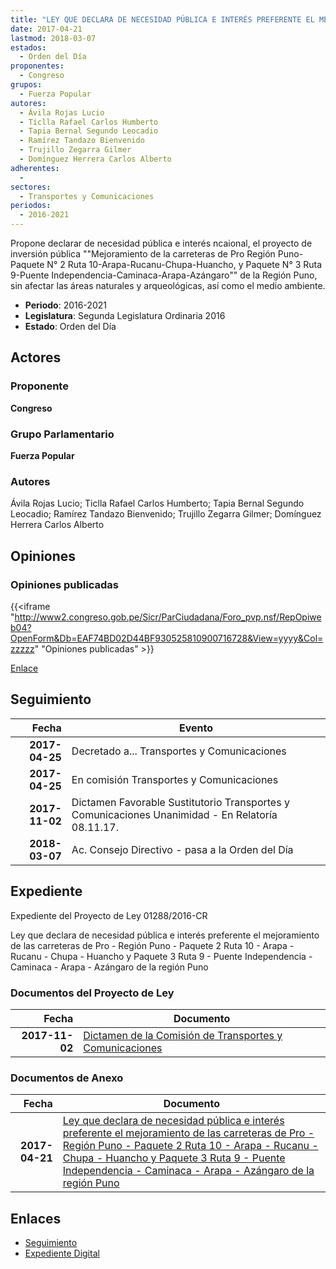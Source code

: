 ```yaml
---
title: "LEY QUE DECLARA DE NECESIDAD PÚBLICA E INTERÉS PREFERENTE EL MEJORAMIENTO DE LAS CARRETERAS DE PRO-REGIÓN PUNO-PAQUETE N° 2 RUTA 10-ARAPA-RUCANU-CHUPA-HUANCHO Y PAQUETE N° 3 RUTA 9-PUENTE INDEPENDENCIA-CAMINACA-ARAPA-AZÁNGARO DE LA REGIÓN PUNO"
date: 2017-04-21
lastmod: 2018-03-07
estados: 
  - Orden del Día
proponentes: 
  - Congreso
grupos: 
  - Fuerza Popular
autores: 
  - Ávila Rojas Lucio
  - Ticlla Rafael Carlos Humberto
  - Tapia Bernal Segundo Leocadio
  - Ramírez Tandazo Bienvenido
  - Trujillo Zegarra Gilmer
  - Domínguez Herrera Carlos Alberto
adherentes: 
  - 
sectores: 
  - Transportes y Comunicaciones
periodos: 
  - 2016-2021
---
```


Propone declarar de necesidad pública e interés ncaional, el proyecto de inversión pública ""Mejoramiento de la carreteras de Pro Región Puno-Paquete N° 2 Ruta 10-Arapa-Rucanu-Chupa-Huancho, y Paquete N° 3 Ruta 9-Puente Independencia-Caminaca-Arapa-Azángaro"" de la Región Puno, sin afectar las áreas naturales y arqueológicas, así como el medio ambiente.

- **Periodo**: 2016-2021
- **Legislatura**: Segunda Legislatura Ordinaria 2016
- **Estado**: Orden del Día

## Actores

### Proponente

**Congreso**

### Grupo Parlamentario

**Fuerza Popular**

### Autores

Ávila Rojas Lucio; Ticlla Rafael Carlos Humberto; Tapia Bernal Segundo Leocadio; Ramírez Tandazo Bienvenido; Trujillo Zegarra Gilmer; Domínguez Herrera Carlos Alberto


## Opiniones

### Opiniones publicadas

{{<iframe "http://www2.congreso.gob.pe/Sicr/ParCiudadana/Foro_pvp.nsf/RepOpiweb04?OpenForm&Db=EAF74BD02D44BF930525810900716728&View=yyyy&Col=zzzzz" "Opiniones publicadas" >}}

[Enlace](http://www2.congreso.gob.pe/Sicr/ParCiudadana/Foro_pvp.nsf/RepOpiweb04?OpenForm&Db=EAF74BD02D44BF930525810900716728&View=yyyy&Col=zzzzz)

## Seguimiento

| Fecha | Evento |
|------:|--------|
| **2017-04-25** | Decretado a... Transportes y Comunicaciones|
| **2017-04-25** | En comisión Transportes y Comunicaciones|
| **2017-11-02** | Dictamen Favorable Sustitutorio Transportes y Comunicaciones Unanimidad - En Relatoría 08.11.17.|
| **2018-03-07** | Ac. Consejo Directivo - pasa a la Orden del Día|


## Expediente

Expediente del Proyecto de Ley 01288/2016-CR

Ley que declara de necesidad pública e interés preferente el mejoramiento de las carreteras de Pro - Región Puno - Paquete 2 Ruta 10 - Arapa - Rucanu - Chupa - Huancho y Paquete 3 Ruta 9 - Puente Independencia - Caminaca - Arapa - Azángaro de la región Puno


### Documentos del Proyecto de Ley

| Fecha | Documento |
|------:|--------|
| **2017-11-02** | [Dictamen de la Comisión de Transportes y Comunicaciones](http://www.leyes.congreso.gob.pe/Documentos/2016_2021/Dictamenes/Proyectos_de_Ley/01288DC23MAY20171102.pdf) |

### Documentos de Anexo

| Fecha | Documento |
|------:|--------|
| **2017-04-21** | [Ley que declara de necesidad pública e interés preferente el mejoramiento de las carreteras de Pro - Región Puno - Paquete 2 Ruta 10 - Arapa - Rucanu - Chupa - Huancho y Paquete 3 Ruta 9 - Puente Independencia - Caminaca - Arapa - Azángaro de la región Puno](http://www.leyes.congreso.gob.pe/Documentos/2016_2021/Proyectos_de_Ley_y_de_Resoluciones_Legislativas/PL0128820170421.pdf) |

## Enlaces 

- [Seguimiento](http://www2.congreso.gob.pe/Sicr/TraDocEstProc/CLProLey2016.nsf/f7fff46988ca05b1052578e100829cc7/70616a8d2956cb480525810c00705317?OpenDocument)
- [Expediente Digital](http://www2.congreso.gob.pe/Sicr/TraDocEstProc/CLProLey2016.nsf/f7fff46988ca05b1052578e100829cc7/70616a8d2956cb480525810c00705317?OpenDocument&Click=05257FB7005EB655.eb71d0cf91d8294e05256cdf006b5706/$Body/0.1C6C)
